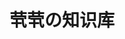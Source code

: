 ---
home: true
icon: home
title: 茕茕の知识库
heroImage: /logo.png
heroText: 茕茕の知识库
tagline: 学习过程中的个人笔记
actions:
  - text: 前端
    link: /front-end/
  - text: 软件工具
    link: /software-tool/
  - text: 电脑使用技巧
    link: /computer-usage-skills/
  - text: 计算机网络
    link: /computer-network/
  - text: 数据结构与算法
    link: /data-structures-and-algorithms/
features:
  - title: 图文并茂
    icon: markdown
    details: 图片搭配文字带来更好的阅读体验
copyright: false
footer: 使用 <a href="https://theme-hope.vuejs.press/" target="_blank">VuePress Theme Hope</a> 主题 | MIT 协议, 版权所有 © 2023-present Mr.Zhao
---
